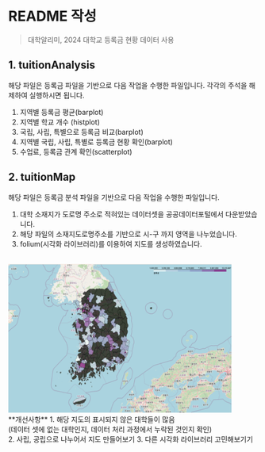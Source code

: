 # README 작성
> 대학알리미, 2024 대학교 등록금 현황 데이터 사용

## 1. tuitionAnalysis
해당 파일은 등록금 파일을 기반으로 다음 작업을 수행한 파일입니다.
각각의 주석을 해제하여 실행하시면 됩니다.
1. 지역별 등록금 평균(barplot)
2. 지역별 학교 개수 (histplot)
3. 국립, 사립, 특별으로 등록금 비교(barplot)
4. 지역별 국립, 사립, 특별로 등록금 현황 확인(barplot)
5. 수업료, 등록금 관계 확인(scatterplot)

## 2. tuitionMap
해당 파일은 등록금 분석 파일을 기반으로 다음 작업을 수행한 파일입니다.
1. 대학 소재지가 도로명 주소로 적혀있는 데이터셋을 공공데이터포털에서 다운받았습니다.
2. 해당 파일의 소재지도로명주소를 기반으로 시-구 까지 영역을 나누었습니다.
3. folium(시각화 라이브러리)를 이용하여 지도를 생성하였습니다.
<BR>
<img src="tuitionMap_result.png" width="450" height="300"/>
<BR>
**개선사항**
1. 해당 지도의 표시되지 않은 대학들이 많음
<br>(데이터 셋에 없는 대학인지, 데이터 처리 과정에서 누락된 것인지 확인)<br>
2. 사립, 공립으로 나누어서 지도 만들어보기
3. 다른 시각화 라이브러리 고민해보기기
